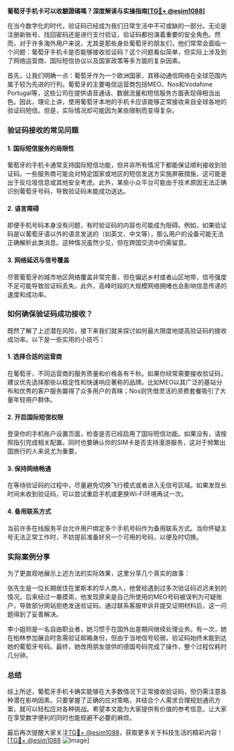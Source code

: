 **葡萄牙手机卡可以收驗證碼嗎？深度解读与实操指南[[TG💪+ @esim1088](https://t.me/s/esim1088)]**

在当今数字化的时代，验证码已经成为我们日常生活中不可或缺的一部分。无论是注册新账号、找回密码还是进行支付验证，验证码都扮演着重要的安全角色。然而，对于许多海外用户来说，尤其是那些身处葡萄牙的朋友们，他们常常会面临一个问题：葡萄牙手机卡是否能够接收验证码？这个问题看似简单，但实际上涉及到了网络运营商、国际短信协议以及国家政策等多方面的复杂因素。

首先，让我们明确一点：葡萄牙作为一个欧洲国家，其移动通信网络在全球范围内属于较为先进的行列。葡萄牙的主要电信运营商包括MEO、Nos和Vodafone Portugal等，这些公司在提供语音通话、数据流量和短信服务方面表现得相当出色。因此，理论上讲，使用葡萄牙本地的手机卡应该能够正常接收来自全球各地的验证码短信。但是，实际情况却可能因为某些限制而变得复杂。

### 验证码接收的常见问题

#### 1. **国际短信服务的局限性**
   葡萄牙的手机卡通常支持国际短信功能，但并非所有情况下都能保证顺利接收到验证码。一些服务商可能会对特定国家或地区的短信发送方实施屏蔽措施，这可能是出于反垃圾信息或其他安全考虑。此外，某些小众平台可能由于技术原因无法正确识别葡萄牙号码，导致验证码未能成功送达。

#### 2. **语言障碍**
   即便手机号码本身没有问题，有时验证码的内容也可能成为阻碍。例如，如果验证码是以葡萄牙语以外的语言发送的（如英文、中文等），那么用户的设备可能无法正确解析此类消息。这种情况虽然少见，但在跨国交流中仍需留意。

#### 3. **网络延迟与信号覆盖**
   尽管葡萄牙的城市地区网络覆盖非常完善，但在偏远乡村或者山区地带，信号强度不足可能导致验证码丢失。此外，高峰时段的大规模网络拥堵也会影响信息传递的速度和成功率。

### 如何确保验证码成功接收？

既然了解了上述潜在风险，接下来我们就来探讨如何最大限度地提高验证码的接收成功率。以下是一些实用的小技巧：

#### 1. **选择合适的运营商**
   在葡萄牙，不同运营商的服务质量和价格各有千秋。如果你经常需要接收验证码，建议优先选择那些以稳定性和快速响应著称的品牌。比如MEO以其广泛的基站分布和优秀的客户服务赢得了众多用户的青睐；Nos则凭借灵活的资费套餐吸引了大量年轻用户群体。

#### 2. **开启国际短信权限**
   登录你的手机账户设置页面，检查是否已经启用了国际短信功能。如果没有，请按照指引完成相关配置。同时也要确认你的SIM卡是否支持漫游服务，这对于频繁出国旅行的人来说尤为重要。

#### 3. **保持网络畅通**
   在等待验证码的过程中，尽量避免切换飞行模式或者进入无信号区域。如果发现长时间未收到验证码，可以尝试重启手机或更换Wi-Fi环境再试一次。

#### 4. **备用联系方式**
   当前许多在线服务平台允许用户绑定多个手机号码作为备用联系方式。当你怀疑主号无法正常工作时，不妨提前准备好另一个可用的号码，以便及时切换。

### 实际案例分享

为了更直观地展示上述方法的实际效果，这里分享几个真实的故事：

张先生是一位长期居住在里斯本的华人商人，他曾经遇到过多次验证码迟迟未到的情况。后来经过一番摸索，他发现原来是自己所使用的MEO号码被误判为可疑账户，导致部分网站拒绝发送验证码。通过联系客服申诉并提交证明材料后，这一问题得到了妥善解决。

李小姐则是一名自由职业者，她习惯于在国外出差期间继续处理业务。有一次，她在柏林参加展会时急需验证邮箱身份，但由于当地信号较弱，验证码始终未能到达她的葡萄牙号码。最终，她改用朋友提供的德国号码完成了操作，整个过程仅耗时几分钟。

### 总结

综上所述，葡萄牙手机卡确实能够在大多数情况下正常接收验证码，但仍需注意各种潜在影响因素。只要掌握了正确的应对策略，并结合个人需求合理规划通讯方案，就可以轻松应对各种挑战。希望本文能为大家提供有价值的参考信息，让大家在享受数字便利的同时也能规避不必要的麻烦。

最后再次提醒大家关注[TG💪+ @esim1088](https://t.me/s/esim1088)，获取更多关于科技生活的精彩内容！[[TG💪+ @esim1088](https://t.me/s/esim1088) ![Image](https://i.postimg.cc/4NQfJmqS/Snipaste-2025-05-13-00-14-12.png)]